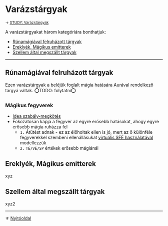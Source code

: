 # Varázstárgyak

<sub>→ [STUDY: Varázstárgyak](https://github.com/kaktusztea/szilankrpg/wiki/STUDY.varazstargyak)</sub>

A varázstárgyakat három kategóriára bonthatjuk:
- [Rúnamágiával felruházott tárgyak](#r%C3%BAnam%C3%A1gi%C3%A1val-felruh%C3%A1zott-t%C3%A1rgyak)
- [Ereklyék, Mágikus emitterek](#erekly%C3%A9k-m%C3%A1gikus-emitterek)
- [Szellem által megszállt tárgyak](#szellem-%C3%A1ltal-megsz%C3%A1llt-t%C3%A1rgyak)

---
## Rúnamágiával felruházott tárgyak

Ezen varázstárgyak a beléjük foglalt mágia hatására Aurával rendelkező tárgyá váltak.
⭕TODO: folytatni⭕

### Mágikus fegyverek

- [Idea szabály-megkötés](https://github.com/kaktusztea/szilankrpg/blob/master/md/068_01_fegyverek_altalanos_szabalyai.md#-m%C3%A1gikus-fegyverek-%C3%A9s-a-fegyver-ide%C3%A1ja)
- Fokozatosan kapja a fegyver az egyre erősebb hatásokat, ahogy egyre erősebb mágia ruházza fel
  - `1.` Átütést adnak - ez az élőholtak ellen is jó, mert az ő különféle fegyverekkel szembeni ellenállásukat [virtuális SFÉ használatával](064_02_07_sebzodes_hatasa.md#%C3%A9l%C5%91holtak-sebz%C5%91d%C3%A9se) modellezzük
  - `2.` `TÉ/VÉ/SP` értékek erősebb mágiánál

## Ereklyék, Mágikus emitterek

xyz

## Szellem által megszállt tárgyak

xyz2

---

⚜️ [Nyitóoldal](start.md#13-var%C3%A1zst%C3%A1rgyak)
